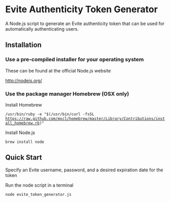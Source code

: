 # Evite Authenticity Token Generator

A Node.js script to generate an Evite authenticity token that can be used for automatically authenticating users.

## Installation
  
### Use a pre-compiled installer for your operating system

  These can be found at the official Node.js website

  http://nodejs.org/

### Use the package manager Homebrew (OSX only)

  Install Homebrew
  
  <code>/usr/bin/ruby -e "$(/usr/bin/curl -fsSL https://raw.github.com/mxcl/homebrew/master/Library/Contributions/install_homebrew.rb)"</code>
  
  Install Node.js
  
  <code>brew install node</code>

## Quick Start

  Specify an Evite username, password, and a desired expiration date for the token
  
  Run the node script in a terminal
  
  <code>node evite_token_generator.js</code>